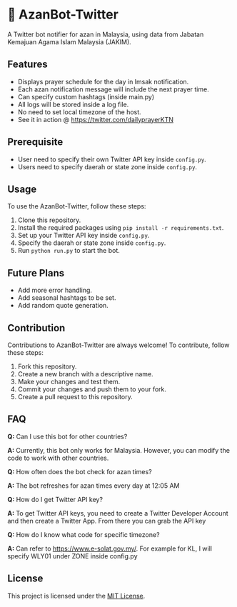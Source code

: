 # 🕌 AzanBot-Twitter

A Twitter bot notifier for azan in Malaysia, using data from Jabatan Kemajuan Agama Islam Malaysia (JAKIM). 

## Features

- Displays prayer schedule for the day in Imsak notification.
- Each azan notification message will include the next prayer time.
- Can specify custom hashtags (inside main.py)
- All logs will be stored inside a log file.
- No need to set local timezone of the host.
- See it in action @ https://twitter.com/dailyprayerKTN
## Prerequisite

- User need to specify their own Twitter API key inside `config.py`.
- Users need to specify daerah or state zone inside `config.py`.

## Usage

To use the AzanBot-Twitter, follow these steps:

1. Clone this repository.
2. Install the required packages using `pip install -r requirements.txt`.
3. Set up your Twitter API key inside `config.py`.
4. Specify the daerah or state zone inside `config.py`.
5. Run `python run.py` to start the bot.

## Future Plans

- Add more error handling.
- Add seasonal hashtags to be set.
- Add random quote generation.

## Contribution

Contributions to AzanBot-Twitter are always welcome! To contribute, follow these steps:

1. Fork this repository.
2. Create a new branch with a descriptive name.
3. Make your changes and test them.
4. Commit your changes and push them to your fork.
5. Create a pull request to this repository.

## FAQ

**Q:** Can I use this bot for other countries?

**A:** Currently, this bot only works for Malaysia. However, you can modify the code to work with other countries.

**Q:** How often does the bot check for azan times?

**A:** The bot refreshes for azan times every day at 12:05 AM

**Q:** How do I get Twitter API key?


**A:** To get Twitter API keys, you need to create a Twitter Developer Account and then create a Twitter App. From there you can grab the API key

**Q:** How do I know what code for specific timezone?

**A:** Can refer to https://www.e-solat.gov.my/. For example for KL, I will specify WLY01 under ZONE inside config.py
## License

This project is licensed under the [MIT License](LICENSE).
